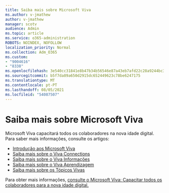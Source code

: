 ```yaml
---
title: Saiba mais sobre Microsoft Viva
ms.author: v-jmathew
author: v-jmathew
manager: scotv
audience: Admin
ms.topic: article
ms.service: o365-administration
ROBOTS: NOINDEX, NOFOLLOW
localization_priority: Normal
ms.collection: Adm_O365
ms.custom:
- "9004616"
- "8338"
ms.openlocfilehash: 3e540cc31841e8b47b34b56546e87a43eb7afd22c28a9244bc3016e9937b087c
ms.sourcegitcommit: b5f7da89a650d2915dc652449623c78be6247175
ms.translationtype: MT
ms.contentlocale: pt-PT
ms.lasthandoff: 08/05/2021
ms.locfileid: "54087507"
---
```

# <a name="learn-about-microsoft-viva"></a>Saiba mais sobre Microsoft Viva

Microsoft Viva capacitará todos os colaboradores na nova idade digital. Para saber mais informações, consulte os artigos:

- [Introdução aos Microsoft Viva](https://www.microsoft.com/microsoft-viva/overview)
- [Saiba mais sobre o Viva Connections](https://aka.ms/VivaConnectionsBlog/)
- [Saiba mais sobre o Viva Informações](https://aka.ms/VivaInsightsBlog)
- [Saiba mais sobre o Viva Aprendizagem](https://aka.ms/VivaLearningBlog)
- [Saiba mais sobre os Tópicos Vivas](https://aka.ms/viva/topics/blog)

Para obter mais informações, [consulte o Microsoft Viva: Capacitar todos os colaboradores para a nova idade digital.](https://www.microsoft.com/microsoft-365/blog/2021/02/04/microsoft-viva-empowering-every-employee-for-the-new-digital-age/)

